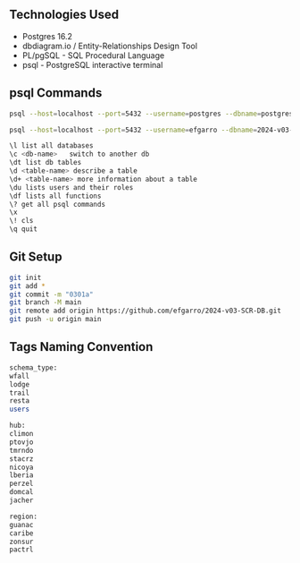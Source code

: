 ## Technologies Used

- Postgres 16.2
- dbdiagram.io / Entity-Relationships Design Tool
- PL/pgSQL - SQL Procedural Language
- psql - PostgreSQL interactive terminal


## psql Commands

```sh
psql --host=localhost --port=5432 --username=postgres --dbname=postgres   [password: efgarro]

psql --host=localhost --port=5432 --username=efgarro --dbname=2024-v03-scr-d   [password: efgarro]

\l list all databases
\c <db-name>   switch to another db
\dt list db tables
\d <table-name> describe a table
\d+ <table-name> more information about a table
\du lists users and their roles
\df lists all functions
\? get all psql commands
\x
\! cls
\q quit
```


## Git Setup

```sh
git init
git add *
git commit -m "0301a"
git branch -M main
git remote add origin https://github.com/efgarro/2024-v03-SCR-DB.git
git push -u origin main
```


## Tags Naming Convention

```sh
schema_type:
wfall
lodge
trail
resta
users

hub:
climon
ptovjo
tmrndo
stacrz
nicoya
lberia
perzel
domcal
jacher

region:
guanac
caribe
zonsur
pactrl
```

